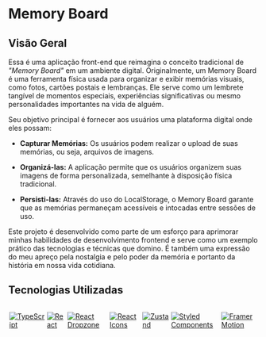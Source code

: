 # Memory Board

## Visão Geral
Essa é uma aplicação front-end que reimagina o conceito tradicional de *"Memory Board"* em um ambiente digital. Originalmente, um Memory Board é uma ferramenta física usada para organizar e exibir memórias visuais, como fotos, cartões postais e lembranças. Ele serve como um lembrete tangível de momentos especiais, experiências significativas ou mesmo personalidades importantes na vida de alguém.

Seu objetivo principal é fornecer aos usuários uma plataforma digital onde eles possam:

- **Capturar Memórias:** Os usuários podem realizar o upload de suas memórias, ou seja, arquivos de imagens.

- **Organizá-las:** A aplicação permite que os usuários organizem suas imagens de forma personalizada, semelhante à disposição física tradicional.

- **Persisti-las:** Através do uso do LocalStorage, o Memory Board garante que as memórias permaneçam acessíveis e intocadas entre sessões de uso.

Este projeto é desenvolvido como parte de um esforço para aprimorar minhas habilidades de desenvolvimento frontend e serve como um exemplo prático das tecnologias e técnicas que domino. É também uma expressão do meu apreço pela nostalgia e pelo poder da memória e portanto da história em nossa vida cotidiana.

## Tecnologias Utilizadas

<div style="display: flex; gap: 2px">
  <a href="https://www.typescriptlang.org/">

  ![TypeScript](https://img.shields.io/badge/TypeScript-007ACC?style=for-the-badge&logo=typescript&logoColor=white)
  </a>

  <a href="https://react.dev">

  ![React](https://img.shields.io/badge/React-131313?style=for-the-badge&logo=react&logoColor=cian)
  </a>

  <a href="https://react-dropzone.js.org/">

  ![React Dropzone](https://img.shields.io/badge/React_Dropzone-131313?style=for-the-badge&logo=react&logoColor=cian)
  </a>

  <a href="https://react-icons.github.io/react-icons/">

  ![React Icons](https://img.shields.io/badge/React_Icons-131313?style=for-the-badge&logo=react&logoColor=eb4e63)
  </a>

  <a href="https://docs.pmnd.rs/zustand/getting-started/introduction">

  ![Zustand](https://img.shields.io/badge/Zustand-efefef?style=for-the-badge&logo=zustand&logoColor=e229c4)
  </a>

  <a href="https://styled-components.com/">

  ![Styled Components](https://img.shields.io/badge/Styled_Components-DB7093?style=for-the-badge&logo=styled-components&logoColor=white)
  </a>

  <a href="https://www.framer.com/motion/">

  ![Framer Motion](https://img.shields.io/badge/Framer_Motion-efefef?style=for-the-badge&logo=framer&logoColor=e229c4)
  </a>
</div>
